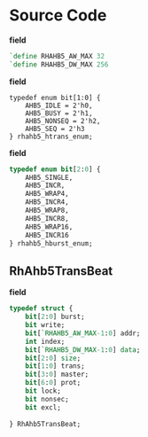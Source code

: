 # Source Code
**field**
```systemverilog
`define RHAHB5_AW_MAX 32
`define RHAHB5_DW_MAX 256
```
**field**
```
typedef enum bit[1:0] {
	AHB5_IDLE = 2'h0,
	AHB5_BUSY = 2'h1,
	AHB5_NONSEQ = 2'h2,
	AHB5_SEQ = 2'h3
} rhahb5_htrans_enum;
```
**field**
```systemverilog
typedef enum bit[2:0] {
	AHB5_SINGLE,
	AHB5_INCR,
	AHB5_WRAP4,
	AHB5_INCR4,
	AHB5_WRAP8,
	AHB5_INCR8,
	AHB5_WRAP16,
	AHB5_INCR16
} rhahb5_hburst_enum;
```
## RhAhb5TransBeat
**field**
```systemverilog
typedef struct {
	bit[2:0] burst;
	bit write;
	bit[`RHAHB5_AW_MAX-1:0] addr;
	int index;
	bit[`RHAHB5_DW_MAX-1:0] data;
	bit[2:0] size;
	bit[1:0] trans;
	bit[3:0] master;
	bit[6:0] prot;
	bit lock;
	bit nonsec;
	bit excl;
	
} RhAhb5TransBeat;
```